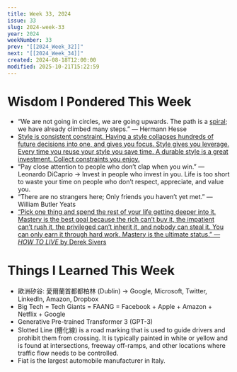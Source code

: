 ```yaml
---
title: Week 33, 2024
issue: 33
slug: 2024-week-33
year: 2024
weekNumber: 33
prev: "[[2024_Week_32]]"
next: "[[2024_Week_34]]"
created: 2024-08-18T12:00:00
modified: 2025-10-21T15:22:59
---
```


# Wisdom I Pondered This Week

* “We are not going in circles, we are going upwards. The path is a [spiral](https://sketchplanations.com/the-upward-spiral); we have already climbed many steps.” — Hermann Hesse
* [Style is consistent constraint. Having a style collapses hundreds of future decisions into one, and gives you focus. Style gives you leverage. Every time you reuse your style you save time. A durable style is a great investment. Collect constraints you enjoy.](https://stephango.com/style)
* “Pay close attention to people who don’t clap when you win.” — Leonardo DiCaprio → Invest in people who invest in you. Life is too short to waste your time on people who don’t respect, appreciate, and value you.
* “There are no strangers here; Only friends you haven’t yet met.” — William Butler Yeats
* [“Pick one thing and spend the rest of your life getting deeper into it. Mastery is the best goal because the rich can’t buy it, the impatient can’t rush it, the privileged can’t inherit it, and nobody can steal it. You can only earn it through hard work. Mastery is the ultimate status.” — _HOW TO LIVE_ by Derek Sivers](https://sive.rs/h)

# Things I Learned This Week

* 歐洲矽谷: 愛爾蘭首都都柏林 (Dublin) → Google, Microsoft, Twitter, LinkedIn, Amazon, Dropbox
* Big Tech = Tech Giants = FAANG = Facebook + Apple + Amazon + Netflix + Google
* Generative Pre-trained Transformer 3 (GPT-3)
* Slotted Line (槽化線) is a road marking that is used to guide drivers and prohibit them from crossing. It is typically painted in white or yellow and is found at intersections, freeway off-ramps, and other locations where traffic flow needs to be controlled.
* Fiat is the largest automobile manufacturer in Italy.
